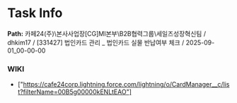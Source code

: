 # Task Info

**Path:** 카페24(주)\본사사업장\[CG]MI본부\B2B협력그룹\세일즈성장혁신팀 / dhkim17 / [331427] 법인카드 관리 _ 법인카드 실물 반납여부 체크 / 2025-09-01_00-00-00

### WIKI
- ["https://cafe24corp.lightning.force.com/lightning/o/CardManager__c/list?filterName=00B5g00000kENLtEAO"]

